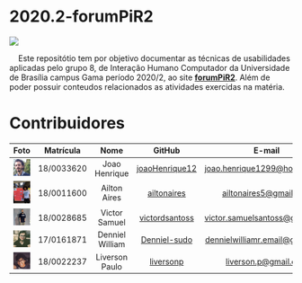 # 2020.2-forumPiR2

<div style="margin: 0 auto;">
<img style="display:block;margin: 0 auto;" src="https://i.servimg.com/u/f10/14/08/96/79/logo210.png" />
</div>

<p style="text-align:justify">

&nbsp;&nbsp;&nbsp;&nbsp;Este repositótio tem por objetivo documentar as técnicas de usabilidades aplicadas pelo grupo 8, de Interação Humano Computador da Universidade de Brasília 
campus Gama período 2020/2, ao site [**forumPiR2**](https://pir2.forumeiros.com/). Além de poder possuir conteudos relacionados as atividades exercidas na matéria.
</p>

# Contribuidores

|Foto|Matrícula | Nome | GitHub | E-mail|
|:--:|:--:|:--:|:--:|:--:|
| <img src="assets/team/joao.png" width="100">| 18/0033620 | Joao Henrique | [joaoHenrique12](https://github.com/JoaoHenrique12) |joao.henrique1299@hotmail.com 
 | <img src="assets/team/ailton.jpeg" width="100">| 18/0011600 | Ailton Aires | [ailtonaires](https://github.com/ailtonaires) | ailtonaires5@gmail.com
| <img src="assets/team/victor.jpeg" width="100">| 18/0028685 | Victor Samuel | [victordsantoss](https://github.com/victordsantoss) | victor.samuelsantoss@gmail.com
| <img src="assets/team/denniel.jpeg" width="100">| 17/0161871  | Denniel William | [Denniel-sudo](https://github.com/Denniel-sudo) | dennielwilliamr.email@gmail.com
| <img src="assets/team/liverson.png" width="100">| 18/0022237 | Liverson Paulo | [liversonp](https://github.com/liversonp)| liverson.p@gmail.com

